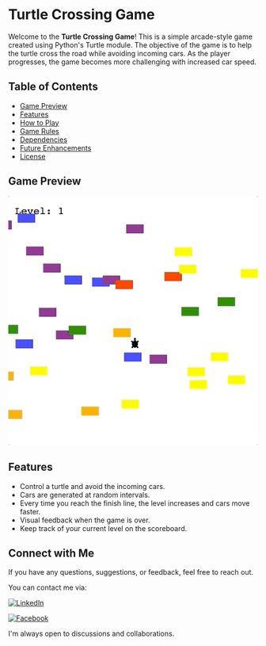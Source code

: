# Turtle Crossing Game

Welcome to the **Turtle Crossing Game**! This is a simple arcade-style game created using Python's Turtle module. The objective of the game is to help the turtle cross the road while avoiding incoming cars. As the player progresses, the game becomes more challenging with increased car speed.

## Table of Contents
- [Game Preview](#game-preview)
- [Features](#features)
- [How to Play](#how-to-play)
- [Game Rules](#game-rules)
- [Dependencies](#dependencies)
- [Future Enhancements](#future-enhancements)
- [License](#license)

## Game Preview
![Game Preview](cross_the_road.gif) <!-- You can replace this placeholder with an actual screenshot or gif of the game. -->

## Features
- Control a turtle and avoid the incoming cars.
- Cars are generated at random intervals.
- Every time you reach the finish line, the level increases and cars move faster.
- Visual feedback when the game is over.
- Keep track of your current level on the scoreboard.

## Connect with Me
If you have any questions, suggestions, or feedback, feel free to reach out.

You can contact me via:

[![LinkedIn](https://img.shields.io/badge/LinkedIn-blue?style=for-the-badge&logo=linkedin)](https://www.linkedin.com/in/contact-raisul)

[![Facebook](https://img.shields.io/badge/Facebook-blue?style=for-the-badge&logo=facebook)](https://facebook.com/raisul.anonymous)

I'm always open to discussions and collaborations.